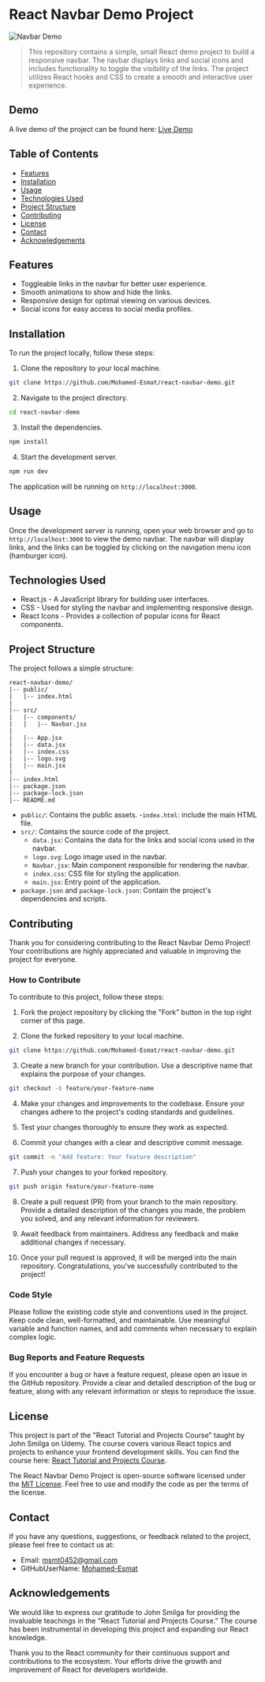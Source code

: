 # React Navbar Demo Project

![Navbar Demo](https://res.cloudinary.com/tawfeer/image/upload/v1690395785/navbar-project_by1g6j.png)

> This repository contains a simple, small React demo project to build a responsive navbar. The navbar displays links and social icons and includes functionality to toggle the visibility of the links. The project utilizes React hooks and CSS to create a smooth and interactive user experience.

## Demo

A live demo of the project can be found here: [Live Demo](https://your-live-demo-url)

## Table of Contents

- [Features](#features)
- [Installation](#installation)
- [Usage](#usage)
- [Technologies Used](#technologies-used)
- [Project Structure](#project-structure)
- [Contributing](#contributing)
- [License](#license)
- [Contact](#contact)
- [Acknowledgements](#acknowledgements)

## Features

- Toggleable links in the navbar for better user experience.
- Smooth animations to show and hide the links.
- Responsive design for optimal viewing on various devices.
- Social icons for easy access to social media profiles.

## Installation

To run the project locally, follow these steps:

1. Clone the repository to your local machine.

```bash
git clone https://github.com/Mohamed-Esmat/react-navbar-demo.git
```

2. Navigate to the project directory.

```bash
cd react-navbar-demo
```

3. Install the dependencies.

```bash
npm install
```

4. Start the development server.

```bash
npm run dev
```

The application will be running on `http://localhost:3000`.

## Usage

Once the development server is running, open your web browser and go to `http://localhost:3000` to view the demo navbar. The navbar will display links, and the links can be toggled by clicking on the navigation menu icon (hamburger icon).

## Technologies Used

- React.js - A JavaScript library for building user interfaces.
- CSS - Used for styling the navbar and implementing responsive design.
- React Icons - Provides a collection of popular icons for React components.

## Project Structure

The project follows a simple structure:

```
react-navbar-demo/
|-- public/
|   |-- index.html
|
|-- src/
|   |-- components/
|   |   |-- Navbar.jsx
|
|   |-- App.jsx
|   |-- data.jsx
|   |-- index.css
|   |-- logo.svg
|   |-- main.jsx
|
|-- index.html
|-- package.json
|-- package-lock.json
|-- README.md
```

- `public/`: Contains the public assets.
-`index.html`: include the main HTML file.
- `src/`: Contains the source code of the project.
  - `data.jsx`: Contains the data for the links and social icons used in the navbar.
  - `logo.svg`: Logo image used in the navbar.
  - `Navbar.jsx`: Main component responsible for rendering the navbar.
  - `index.css`: CSS file for styling the application.
  - `main.jsx`: Entry point of the application.
- `package.json` and `package-lock.json`: Contain the project's dependencies and scripts.

## Contributing

Thank you for considering contributing to the React Navbar Demo Project! Your contributions are highly appreciated and valuable in improving the project for everyone.

### How to Contribute

To contribute to this project, follow these steps:

1. Fork the project repository by clicking the "Fork" button in the top right corner of this page.

2. Clone the forked repository to your local machine.
```bash
git clone https://github.com/Mohamed-Esmat/react-navbar-demo.git
```

3. Create a new branch for your contribution. Use a descriptive name that explains the purpose of your changes.

```bash
git checkout -b feature/your-feature-name
```

4. Make your changes and improvements to the codebase. Ensure your changes adhere to the project's coding standards and guidelines.

5. Test your changes thoroughly to ensure they work as expected.

6. Commit your changes with a clear and descriptive commit message.

```bash
git commit -m "Add feature: Your feature description"
```

7. Push your changes to your forked repository.

```bash
git push origin feature/your-feature-name
```

8. Create a pull request (PR) from your branch to the main repository. Provide a detailed description of the changes you made, the problem you solved, and any relevant information for reviewers.

9. Await feedback from maintainers. Address any feedback and make additional changes if necessary.

10. Once your pull request is approved, it will be merged into the main repository. Congratulations, you've successfully contributed to the project!

### Code Style

Please follow the existing code style and conventions used in the project. Keep code clean, well-formatted, and maintainable. Use meaningful variable and function names, and add comments when necessary to explain complex logic.

### Bug Reports and Feature Requests

If you encounter a bug or have a feature request, please open an issue in the GitHub repository. Provide a clear and detailed description of the bug or feature, along with any relevant information or steps to reproduce the issue.

## License

This project is part of the "React Tutorial and Projects Course" taught by John Smilga on Udemy. The course covers various React topics and projects to enhance your frontend development skills. You can find the course here: [React Tutorial and Projects Course](https://www.udemy.com/course/react-tutorial-and-projects-course/).

The React Navbar Demo Project is open-source software licensed under the [MIT License](LICENSE). Feel free to use and modify the code as per the terms of the license.

## Contact

If you have any questions, suggestions, or feedback related to the project, please feel free to contact us at:

- Email: [msmt0452@gmail.com](mailto:msmt0452@gmail.com)
- GitHubUserName: [Mohamed-Esmat](Mohamed-Esmat)

## Acknowledgements

We would like to express our gratitude to John Smilga for providing the invaluable teachings in the "React Tutorial and Projects Course." The course has been instrumental in developing this project and expanding our React knowledge.

Thank you to the React community for their continuous support and contributions to the ecosystem. Your efforts drive the growth and improvement of React for developers worldwide.